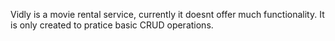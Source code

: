 Vidly is a movie rental service, currently it doesnt offer much functionality. It is only created to pratice basic CRUD operations.
